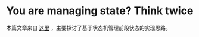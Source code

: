 # You are managing state? Think twice

本篇文章来自 [这里](http://krasimirtsonev.com/blog/article/managing-state-in-javascript-with-state-machines-stent) ，主要探讨了基于状态机管理前段状态的实现思路。

